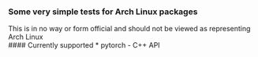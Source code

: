 ### Some very simple tests for Arch Linux packages
<aside class="warning">
This is in no way or form official and should not be viewed as representing Arch Linux
</aside>
#### Currently supported
 * pytorch
   - C++ API